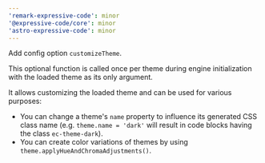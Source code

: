 ```yaml
---
'remark-expressive-code': minor
'@expressive-code/core': minor
'astro-expressive-code': minor
---
```


Add config option `customizeTheme`.

This optional function is called once per theme during engine initialization with the loaded theme as its only argument.

It allows customizing the loaded theme and can be used for various purposes:

- You can change a theme's `name` property to influence its generated CSS class name (e.g. `theme.name = 'dark'` will result in code blocks having the class `ec-theme-dark`).
- You can create color variations of themes by using `theme.applyHueAndChromaAdjustments()`.
